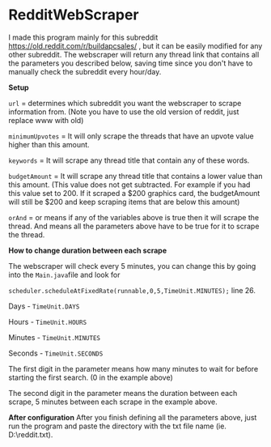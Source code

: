 # RedditWebScraper

I made this program mainly for this subreddit https://old.reddit.com/r/buildapcsales/ , but it can be easily modified for any other subreddit. The webscraper will return any thread link that contains all the parameters you described below, saving time since you don't have to manually check the subreddit every hour/day.

**Setup**

`url` = determines which subreddit you want the webscraper to scrape information from. (Note you have to use the old version of reddit, just replace www with old)

`minimumUpvotes` = It will only scrape the threads that have an upvote value higher than this amount.

`keywords` = It will scrape any thread title that contain any of these words.

`budgetAmount` = It will scrape any thread title that contains a lower value than this amount. (This value does not get subtracted. For example if you had this value set to 200. If it scraped a $200 graphics card, the budgetAmount will still be $200 and keep scraping items that are below this amount)

`orAnd` = or means if any of the variables above is true then it will scrape the thread. And means all the parameters above have to be true for it to scrape the thread.

**How to change duration between each scrape**

The webscraper will check every 5 minutes, you can change this by going into the `Main.java`file and look for 

`scheduler.scheduleAtFixedRate(runnable,0,5,TimeUnit.MINUTES);` line 26.

Days - `TimeUnit.DAYS`

Hours - `TimeUnit.HOURS`

Minutes - `TimeUnit.MINUTES`

Seconds - `TimeUnit.SECONDS`

The first digit in the parameter means how many minutes to wait for before starting the first search. (0 in the example above)

The second digit in the parameter means the duration between each scrape, 5 minutes between each scrape in the example above.

**After configuration** 
After you finish defining all the parameters above, just run the program and paste the directory with the txt file name (ie. D:\reddit.txt). 
